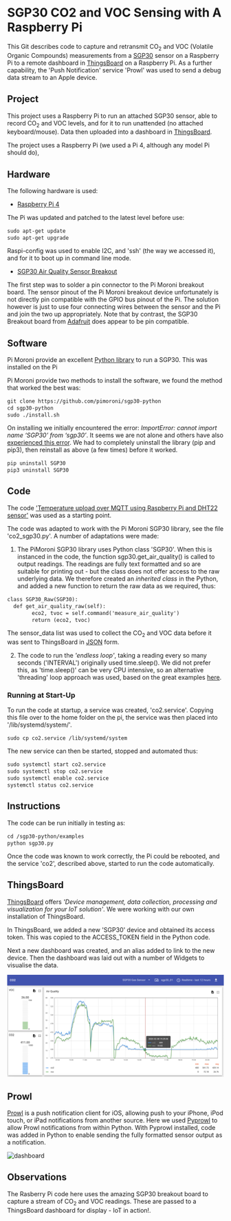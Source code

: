 # SGP30 CO2 and VOC Sensing with A Raspberry Pi
 This Git describes code to capture and retransmit CO<sub>2</sub> and VOC (Volatile Organic Compounds) measurements from a [SGP30](https://www.sensirion.com/fileadmin/user_upload/customers/sensirion/Dokumente/0_Datasheets/Gas/Sensirion_Gas_Sensors_SGP30_Datasheet.pdf) sensor on a Raspberry Pi to a remote dashboard in [ThingsBoard](https://thingsboard.io/) on a Raspberry Pi. As a further capability, the 'Push Notification' service 'Prowl' was used to send a debug data stream to an Apple device.

 ## Project
 This project uses a Raspberry Pi to run an attached SGP30 sensor, able to record CO<sub>2</sub> and VOC levels, and for it to run unattended (no attached keyboard/mouse). Data then uploaded into a dashboard in [ThingsBoard](https://thingsboard.io/).

 The project uses a Raspberry Pi (we used a Pi 4, although any model Pi should do),
 ## Hardware
 The following hardware is used:
 - [Raspberry Pi 4](https://www.raspberrypi.org/products/raspberry-pi-4-model-b/)

 The Pi was updated and patched to the latest level before use:
 ```
 sudo apt-get update
 sudo apt-get upgrade
 ```
 Raspi-config was used to enable I2C, and 'ssh' (the way we accessed it), and for it to boot up in command line mode.

 - [SGP30 Air Quality Sensor Breakout](https://shop.pimoroni.com/products/sgp30-air-quality-sensor-breakout)

 The first step was to solder a pin connector to the Pi Moroni breakout board. The sensor pinout of the Pi Moroni breakout device unfortunately is not directly pin compatible with the GPIO bus pinout of the Pi. The solution however is just to use four connecting wires between the sensor and the Pi and join the two up appropriately. Note that by contrast, the SGP30 Breakout board from [Adafruit](https://www.adafruit.com/product/3709) does appear to be pin compatible.

 ## Software
 Pi Moroni provide an excellent [Python library](https://github.com/pimoroni/sgp30-python) to run a SGP30. This was installed on the Pi

 Pi Moroni provide two methods to install the software, we found the method that worked the best was:
```
git clone https://github.com/pimoroni/sgp30-python
cd sgp30-python
sudo ./install.sh
```
On installing we initially encountered the error: *ImportError: cannot import name ‘SGP30’ from ‘sgp30’*. It seems we are not alone and others have also [experienced this error](https://forums.pimoroni.com/t/importerror-cannot-import-name-sgp30-from-sgp30/12261). We had to completely uninstall the library (pip and pip3), then reinstall as above (a few times) before it worked.
```
pip uninstall SGP30
pip3 uninstall SGP30
```

 ## Code
 The code ['Temperature upload over MQTT using Raspberry Pi and DHT22 sensor'](https://thingsboard.io/docs/samples/raspberry/temperature/) was used as a starting point.

 The code was adapted to work with the Pi Moroni SGP30 library, see the file 'co2_sgp30.py'. A number of adaptations were made:

 1. The PiMoroni SGP30 library uses Python class 'SGP30'. When this is instanced in the code, the function sgp30.get_air_quality() is called to output readings. The readings are fully text formatted and so are suitable for printing out - but the class does not offer access to the raw underlying data. We therefore created an *inherited class* in the Python, and added a new function to return the raw data as we required, thus:
 ```
 class SGP30_Raw(SGP30):
   def get_air_quality_raw(self):
         eco2, tvoc = self.command('measure_air_quality')
         return (eco2, tvoc)
```
The sensor_data list was used to collect the CO<sub>2</sub> and VOC data before it was sent to ThingsBoard in [JSON](https://docs.python.org/3/library/json.html) form.

2. The code to run the *'endless loop'*, taking a reading every so many seconds ('INTERVAL') originally used time.sleep(). We did not prefer this, as 'time.sleep()' can be very CPU intensive, so an alternative 'threading' loop approach was used, based on the great examples [here](https://realpython.com/intro-to-python-threading/).

 ### Running at Start-Up
 To run the code at startup, a service was created, 'co2.service'. Copying this file over to the home folder on the pi, the service was then placed into '/lib/systemd/system/'.
 ```
 sudo cp co2.service /lib/systemd/system
 ```
 The new service can then be started, stopped and automated thus:
 ```
 sudo systemctl start co2.service
 sudo systemctl stop co2.service
 sudo systemctl enable co2.service
 systemctl status co2.service
 ```

 ## Instructions
 The code can be run initially in testing as:
 ```
 cd /sgp30-python/examples
 python sgp30.py
 ```

 Once the code was known to work correctly, the Pi could be rebooted, and the service 'co2', described above, started to run the code automatically.

 ## ThingsBoard
 [ThingsBoard](https://thingsboard.io/) offers *'Device management, data collection, processing and visualization for your IoT solution'*. We were working with our own installation of ThingsBoard.

 In ThingsBoard, we added a new 'SGP30' device and obtained its access token. This was copied to the ACCESS_TOKEN field in the Python code.

 Next a new dashboard was created, and an alias added to link to the new device. Then the dashboard was laid out with a number of Widgets to visualise the data.

 ![dashboard](https://github.com/rendzina/sgp30/blob/master/images/sgp30_dashboard.png "SGP30 ThingsBoard dashboard")

 ## Prowl
 [Prowl](https://www.prowlapp.com) is a push notification client for iOS, allowing push to your iPhone, iPod touch, or iPad notifications from another source. Here we used [Pyprowl](https://pypi.org/project/pyprowl/) to allow Prowl notifications from within Python. With Pyprowl installed, code was added in Python to enable sending the fully formatted sensor output as a notification.

 ![dashboard](prowl_ios_notification.jpg "Prowl notification")

 ## Observations
 The Rasberry Pi code here uses the amazing SGP30 breakout board to capture a stream of CO<sub>2</sub> and VOC readings. These are passed to a ThingsBoard dashboard for display - IoT in action!.
